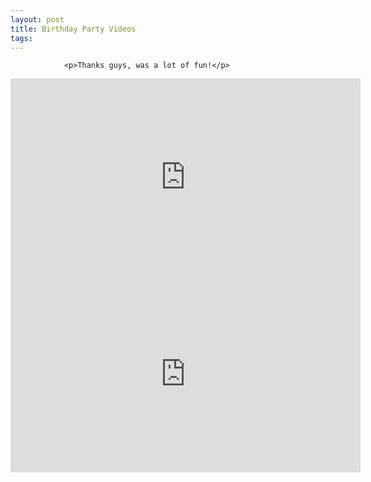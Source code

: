 ```yaml
---
layout: post
title: Birthday Party Videos
tags:
---
```



                <p>Thanks guys, was a lot of fun!</p>
<iframe width="560" height="315" src="http://youtube.com/watch?v=UupC_2OmPFI" frameborder="0" allowfullscreen></iframe>
<iframe width="560" height="315" src="https://www.youtube.com/embed/uK7QzUbpqqU" frameborder="0" allowfullscreen></iframe>
